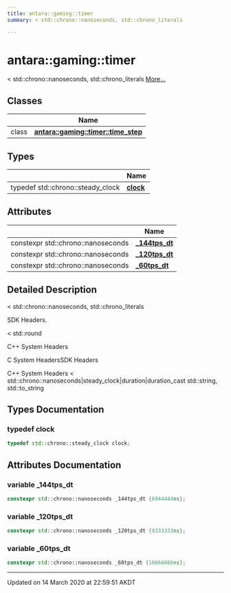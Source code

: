 ```yaml
---
title: antara::gaming::timer
summary: < std::chrono::nanoseconds, std::chrono_literals  

---
```


# antara::gaming::timer




< std::chrono::nanoseconds, std::chrono_literals  [More...](#detailed-description)






## Classes

|                | Name           |
| -------------- | -------------- |
| class | **[antara::gaming::timer::time_step](Classes/classantara_1_1gaming_1_1timer_1_1time__step.md)**  |

## Types

|                | Name           |
| -------------- | -------------- |
| typedef std::chrono::steady_clock | **[clock](Namespaces/namespaceantara_1_1gaming_1_1timer.md#typedef-clock)**  |


## Attributes

|                | Name           |
| -------------- | -------------- |
| constexpr std::chrono::nanoseconds | **[_144tps_dt](Namespaces/namespaceantara_1_1gaming_1_1timer.md#variable-_144tps_dt)**  |
| constexpr std::chrono::nanoseconds | **[_120tps_dt](Namespaces/namespaceantara_1_1gaming_1_1timer.md#variable-_120tps_dt)**  |
| constexpr std::chrono::nanoseconds | **[_60tps_dt](Namespaces/namespaceantara_1_1gaming_1_1timer.md#variable-_60tps_dt)**  |



## Detailed Description

< std::chrono::nanoseconds, std::chrono_literals 

























SDK Headers.

< std::round

C++ System Headers

C System HeadersSDK Headers

C++ System Headers < std::chrono::nanoseconds|steady_clock|duration|duration_cast std::string, std::to_string 



## Types Documentation

### typedef clock

```cpp
typedef std::chrono::steady_clock clock;
```






























## Attributes Documentation

### variable _144tps_dt

```cpp
constexpr std::chrono::nanoseconds _144tps_dt {6944444ns};
```




























### variable _120tps_dt

```cpp
constexpr std::chrono::nanoseconds _120tps_dt {8333333ns};
```




























### variable _60tps_dt

```cpp
constexpr std::chrono::nanoseconds _60tps_dt {16666666ns};
```































-------------------------------

Updated on 14 March 2020 at 22:59:51 AKDT
